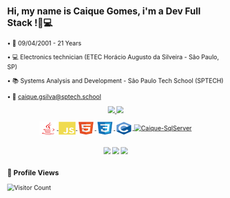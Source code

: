 ## Hi, my name is Caique Gomes, i'm a Dev Full Stack !🧠💻

• 📅 09/04/2001 - 21 Years

• 💻 Electronics technician (ETEC Horácio Augusto da Silveira - São Paulo, SP)

• 📚 Systems Analysis and Development - São Paulo Tech School (SPTECH)

• 📧 caique.gsilva@sptech.school

<div align="center">
  <a href="https://github.com/CaiqueGomesdaSilva">
  <img height="180em" src="https://github-readme-stats.vercel.app/api?username=CaiqueGomesdaSilva&show_icons=true&theme=synthwave&include_all_commits=true&count_private=true"/>
  <img height="180em" src="https://github-readme-stats.vercel.app/api/top-langs/?username=CaiqueGomesdaSilva&layout=compact&langs_count=7&theme=synthwave"/>
</div>
  
  <div style="display: inline_block" align="center"><br>
  <img align="center" alt="Caique-Java" height="30" width= "40" src="https://raw.githubusercontent.com/devicons/devicon/master/icons/java/java-plain.svg">
  <img align="center" alt="Caique-Js" height="30" width="40" src="https://raw.githubusercontent.com/devicons/devicon/master/icons/javascript/javascript-plain.svg">
  <img align="center" alt="Caique-HTML" height="30" width="40" src="https://raw.githubusercontent.com/devicons/devicon/master/icons/html5/html5-original.svg">
  <img align="center" alt="Caique-CSS" height="30" width="40" src="https://raw.githubusercontent.com/devicons/devicon/master/icons/css3/css3-original.svg">
  <img align="center" alt="Caique-C" height="30" width="40" src="https://raw.githubusercontent.com/devicons/devicon/master/icons/c/c-original.svg">
  <img align="center" alt="Caique-SqlServer" height="80" width="60" src="https://cdn.jsdelivr.net/gh/devicons/devicon/icons/mysql/mysql-original-wordmark.svg"/>
</div>
  
 ##
  
  <div align="center"> 
  <a href="https://instagram.com/g0mesz_" target="_blank"><img src="https://img.shields.io/badge/-Instagram-%23E4405F?style=for-the-badge&logo=instagram&logoColor=white" target="_blank"></a>
  <a href = "mailto:caique.gsilva@sptech.school"><img src="https://img.shields.io/badge/-outlook-%23333?style=for-the-badge&logo=outlook&logoColor=white" target="_blank"></a>
  <a href="https://www.linkedin.com/in/caiquegomesdasilva" target="_blank"><img src="https://img.shields.io/badge/-LinkedIn-%230077B5?style=for-the-badge&logo=linkedin&logoColor=white" target="_blank"></a>

    
</div>
  

  ##
### :eyes: Profile Views
<p align="center">


![Visitor Count](https://profile-counter.glitch.me/{CaiqueGomesdaSilva}/count.svg)
</p>
